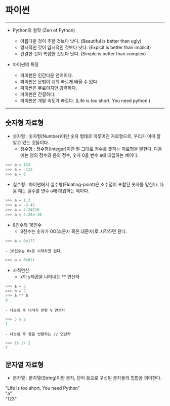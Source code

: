 # 파이썬

---

- Python의 철학 (Zen of Python)
  - 아름다운 것이 추한 것보다 낫다. (Beautiful is better than ugly)
  - 명시적인 것이 암시적인 것보다 낫다. (Explcit is better than implicit)
  - 간결한 것이 복잡한 것보다 낫다. (Simple is better than complex)

- 파이썬의 특징
  - 파이썬은 인간다운 언어이다.
  - 파이썬은 문법이 쉬워 빠르게 배울 수 있다.
  - 파이썬은 무료이지만 강력하다.
  - 파이썬은 간결하다.
  - 파이썬은 개발 속도가 빠르다. (Life is too short, You need python.)
  
---
## 숫자형 자료형

- 숫자형 : 숫자형(Number)이란 숫자 형태로 이루어진 자료형으로, 우리가 이미 잘 알고 있는 것들이다.
  - 정수형 : 정수형(Integer)이란 말 그대로 정수를 뜻하는 자료형을 말한다. 다음 예는 양의 정수와 음의 정수, 숫자 0을 변수 a에 대입하는 예이다.
  
```python
>>> a = 123
>>> a = -123
>>> a = 0
```

  - 실수형 : 파이썬에서 실수형(Floating-point)은 소수점이 포함된 숫자를 말한다. 다음 예는 실수를 변수 a에 대입하는 예이다.
  
```python
>>> a = 1.2
>>> a = -3.45
>>> a = 4.24E10
>>> a = 4.24e-10
```

  - 8진수와 16진수
    - 8진수는 숫자가 0O(소문자 혹은 대문자)로 시작하면 된다.

```python
>>> a = 0o177
```

    - 16진수는 0x로 시작하면 된다.

```python
>>> a = 0x8ff
```

  - 사칙연산
    - x의 y제곱을 나타내는 ** 연산자

```python
>>> a = 3
>>> b = 2
>>> a ** b
9
```

    - 나눗셈 후 나머지 반환 % 연산자

```python
>>> 5 % 2
1
```

    - 나눗셈 후 몫을 반환하는 // 연산자

```python
>>> 15 // 2
7
```

## 문자열 자료형

- 문자열 : 문자열(String)이란 문자, 단어 등으로 구성된 문자들의 집합을 의미한다.

"Life is too short, You need Python" <br>
"a" <br>
"123" <br>


